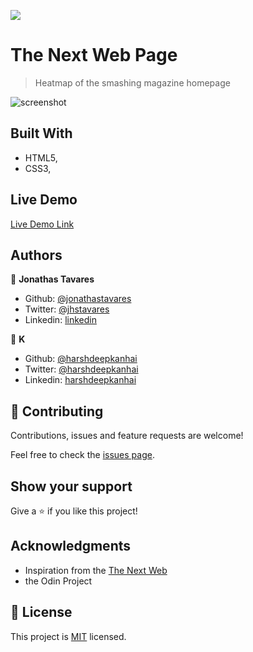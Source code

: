 ![](https://img.shields.io/badge/Microverse-blueviolet)

# The Next Web Page

> Heatmap of the smashing magazine homepage

![screenshot](./screenshot.jpg)



## Built With

- HTML5,
- CSS3,

## Live Demo

[Live Demo Link](https://raw.githack.com/harshdeepkanhai/the-next-web-clone/feature/index.html)



## Authors

👤 **Jonathas Tavares** 

- Github: [@jonathastavares](https://github.com/jonathastavares)
- Twitter: [@jhstavares](https://twitter.com/jhstavares)
- Linkedin: [linkedin](https://www.linkedin.com/in/jonathas-tavares-24b8bba3/)

👤 **K**

- Github: [@harshdeepkanhai](https://github.com/harshdeepkanhai)
- Twitter: [@harshdeepkanhai](https://twitter.com/harshdeepkanhai)
- Linkedin: [harshdeepkanhai](https://www.linkedin.com/in/harshdeepkanhai)

## 🤝 Contributing

Contributions, issues and feature requests are welcome!

Feel free to check the [issues page](https://github.com/harshdeepkanhai/the-next-web-clone/issues).

## Show your support

Give a ⭐️ if you like this project!

## Acknowledgments

- Inspiration from the [The Next Web](https://thenextweb.com/)
- the Odin Project

## 📝 License

This project is [MIT](lic.url) licensed.